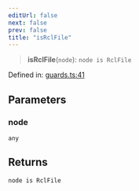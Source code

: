 ```yaml
---
editUrl: false
next: false
prev: false
title: "isRclFile"
---
```


> **isRclFile**(`node`): `node is RclFile`

Defined in: [guards.ts:41](https://github.com/rcs-agents/rcs-lang/blob/3e6d0013c4b9c0c5d7cd39eb149fd10244b5ea0b/packages/ast/src/guards.ts#L41)

## Parameters

### node

`any`

## Returns

`node is RclFile`
